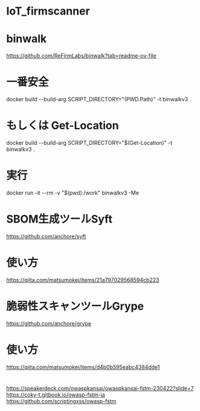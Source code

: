 # IoT_firmscanner

# binwalk
https://github.com/ReFirmLabs/binwalk?tab=readme-ov-file
# 一番安全
docker build --build-arg SCRIPT_DIRECTORY="$($PWD.Path)" -t binwalkv3 .
# もしくは Get-Location
docker build --build-arg SCRIPT_DIRECTORY="$(Get-Location)" -t binwalkv3 .

# 実行
docker run -it --rm -v "$(pwd):/work" binwalkv3 -Me

# SBOM生成ツールSyft
https://github.com/anchore/syft
# 使い方
https://qiita.com/matsumokei/items/21a797029568594cb223


# 脆弱性スキャンツールGrype
https://github.com/anchore/grype
# 使い方
https://qiita.com/matsumokei/items/d4b0b595eabc4384dde1


# 
https://speakerdeck.com/owaspkansai/owaspkansai-fstm-230422?slide=7
https://coky-t.gitbook.io/owasp-fstm-ja
https://github.com/scriptingxss/owasp-fstm
